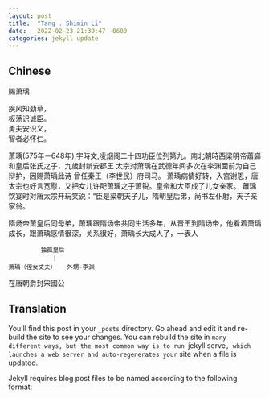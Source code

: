 ```yaml
---
layout: post
title:  "Tang . Shimin Li"
date:   2022-02-23 21:39:47 -0600
categories: jekyll update
---
```



## Chinese

赐萧瑀  


疾风知劲草，  
板荡识诚臣。  
勇夫安识义，  
智者必怀仁。  


萧瑀(575年－648年),字時文,凌烟阁二十四功臣位列第九。南北朝時西梁明帝蕭巋和皇后张氏之子，九歲封新安郡王
太宗对萧瑀在武德年间多次在李渊面前为自己辩护，因赐萧瑀此诗
曾任秦王（李世民）府司马。
萧瑀病情好转，入宫谢恩，唐太宗也好言宽慰，又把女儿许配萧瑀之子萧锐。皇帝和大臣成了儿女亲家。
蕭瑀饮宴时对唐太宗开玩笑说：“臣是梁朝天子儿，隋朝皇后弟，尚书左仆射，天子亲家翁。


隋炀帝萧皇后同母弟，萧瑀跟隋炀帝共同生活多年，从晋王到隋炀帝，他看着萧瑀成长，跟萧瑀感情很深，关系很好，萧瑀长大成人了，一表人




             独孤皇后  
                ｜     
    萧瑀（侄女丈夫）   外甥-李渊

在唐朝爵封宋國公




## Translation

You’ll find this post in your `_posts` directory. Go ahead and edit it and re-build the site to see your changes. You can rebuild the site in 
             `many different ways, but the most common way is to run `jekyll serve`, which launches a web server and auto-regenerates your` site when a file is updated.

Jekyll requires blog post files to be named according to the following format:
